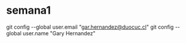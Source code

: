 # semana1

git config --global user.email "gar.hernandez@duocuc.cl"
git config --global user.name "Gary Hernandez"